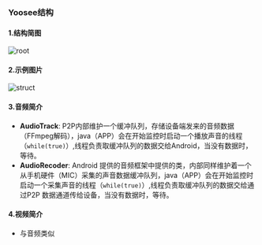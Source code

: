 ### Yoosee结构  

#### 1.结构简图  
  ![root][root]
#### 2.示例图片  
  ![struct][struct]
#### 3.音频简介  

* **AudioTrack**: P2P内部维护一个缓冲队列，存储设备端发来的音频数据（FFmpeg解码），java（APP）会在开始监控时启动一个播放声音的线程（```while(true)```）,线程负责取缓冲队列的数据交给Android，当没有数据时，等待。  
* **AudioRecoder**: Android 提供的音频框架中提供的类，内部同样维护着一个从手机硬件（MIC）采集的声音数据缓冲队列，java（APP）会在开始监控时启动一个采集声音的线程（```while(true)```）,线程负责取缓冲队列的数据交给通过P2P 数据通道传给设备，当没有数据时，等待。  

#### 4.视频简介  
* 与音频类似  
    
[root]:http://7xp6ld.com1.z0.glb.clouddn.com/Yoosee%E7%BB%93%E6%9E%84.bmp
[struct]:http://7xp6ld.com1.z0.glb.clouddn.com/struct.png